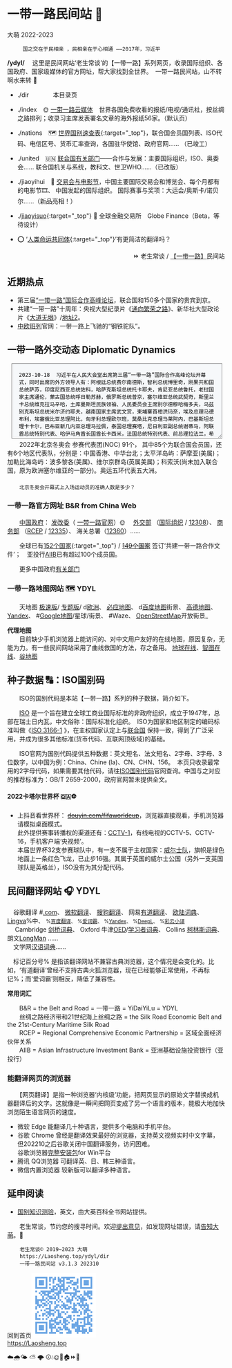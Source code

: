 一带一路民间站 💃
=================
大萌	2022-2023	<base target="_blank">

		 国之交在于民相亲 ，民相亲在于心相通 ——2017年，习近平

**/ydyl/**	　这里是民间网站‘老生常谈’的【一带一路】系列网页，收录国际组织、各国政府、国家级媒体的官方网址，帮大家找到全世界。　一带一路民间站，山不转啊水来转 🎵

+	./dir　　　　本目录页
+	./index　🌞 [一带一路云媒体](index)　世界各国免费收看的报纸/电视/通讯社，按丝绸之路排列；收录习主席发表署名文章的海外报纸56家。（默认页）

+	./nations　🗺 [世界国别速查表](nations){:target="_top"}，联合国会员国列表、ISO代码、电信区号、货币汇率查询，各国驻华使馆、政府官网…… （已竣工）

+	./united　🇺🇳 [联合国有关部门](united)——合作与发展：主要国际组织，ISO、奥委会…… 联合国机关与系统，教科文、世卫WHO……（已改版）

+	./jiaoyihui　💫 [交易会与电影节](jiaoyihui)，中国主要国际交易会和博览会、每个月都有的电影节🎞️、 中国发起的国际组织。 国际赛事与奖项：大运会/奥斯卡/诺贝尔……（新品亮相！）

+	./[jiaoyisuo](jiaoyisuo){:target="_top"} 💱 全球金融交易所　Globe Finance（Beta，等待设计）

+	⭕ ‘[人类命运共同体](union_of_human_fate){:target="_top"}’有更简洁的翻译吗？

<div align="right">
	⏩ 老生常谈
/	<a href="https://Laosheng.top/ydyl/dir" target="_top">【一带一路】</a>民间站
</div>


近期热点
-------

*	第三届[“一带一路”国际合作高峰论坛](http://www.beltandroadforum.org)，联合国和150多个国家的贵宾到京。
*	共建“一带一路”十周年：央视大型纪录片《[通向繁荣之路](https://tv.cctv.com/2023/10/11/VIDABA90n4Thf3toZtgIdOEX231011.shtml)》、新华社大型政论片《[大道无垠](http://www.news.cn/world/2023-10/17/c_1129920043.htm)》/[地址2](https://www.yidaiyilu.gov.cn/p/0PP33VVV.html)。
*	[中欧班列](https://www.crexpress.cn)官网：一带一路上飞驰的“钢铁驼队”。


一带一路外交动态 Diplomatic Dynamics
-----------------------------------
<!-- word-break:keep-all; overflow:scroll; -->
<textarea rows=10 cols=81 readonly="readonly" style="background-color:#F6F8FA;
margin-left:2%;  width:90%; overflow:auto; font-size: 85%; padding: 16px;">
2023-10-18	习近平在人民大会堂出席第三届“一带一路”国际合作高峰论坛开幕式，同时出席的外方领导人有：阿根廷总统费尔南德斯，智利总统博里奇，刚果共和国总统萨苏，印度尼西亚总统佐科，哈萨克斯坦总统托卡耶夫，肯尼亚总统鲁托，老挝国家主席通伦，蒙古国总统呼日勒苏赫，俄罗斯总统普京，塞尔维亚总统武契奇，斯里兰卡总统维克拉马辛哈，土库曼斯坦民族领袖、人民委员会主席别尔德穆哈梅多夫，乌兹别克斯坦总统米尔济约耶夫，越南国家主席武文赏，柬埔寨首相洪玛奈，埃及总理马德布利，埃塞俄比亚总理阿比，匈牙利总理欧尔班，莫桑比克总理马莱阿内，巴基斯坦总理卡卡尔，巴布亚新几内亚总理马拉佩，泰国总理赛塔，尼日利亚副总统谢蒂马，阿联酋总统特别代表、哈伊马角酋长国酋长卡西米，法国总统特别代表、前总理拉法兰，希腊总理高级代表、发展部部长斯克雷卡斯；联合国秘书长古特雷斯、新开发银行行长罗塞夫等。
2023-09-	
2023-08-	
2023-07-	
2023-06-	
2023-06-16	习近平在京会见比尔·盖茨(美国比尔及梅琳达·盖茨基金会)。
2023-06-14	(中东)巴勒斯坦总统阿巴斯来华进行国事访问，与习近平会谈，双方宣布建立战略伙伴关系。
2023-06-12	(中美洲)洪都拉斯总统卡斯特罗(女)来华进行国事访问，与习近平会谈，双方发表联合声明。
2023-05-26	刚果(金)总统齐塞克迪来华进行国事访问，双方提升为全面战略合作伙伴关系。
2023-05-24	俄罗斯总理米舒斯京来京与李强会谈。
2023-05-　	18日晚，习近平和夫人在西安大唐芙蓉园欢迎出席中国-中亚峰会的元首夫妇：哈萨克斯坦总统托卡耶夫、吉尔吉斯斯坦总统扎帕罗夫和夫人、塔吉克斯坦总统拉赫蒙、土库曼斯坦总统别尔德穆哈梅多夫、乌兹别克斯坦总统米尔济约耶夫和夫人；19日，中国-中亚峰会发表西安宣言。
2023-04-26	习近平同乌克兰总统泽连斯基通电话。
2023-04-19	(非洲)加蓬总统邦戈应邀来华访问，中加发表关于建立全面战略合作伙伴关系的联合声明。
2023-04-14	巴西总统卢拉应邀来华访问，中巴发表关于深化全面战略伙伴关系的联合声明。
2023-04-06	法国总统马克龙应邀来华访问，中法发表联合声明。
2023-04-01	中方与新加坡发表联合声明，建立全方位高质量的前瞻性伙伴关系。
2023-03-　	30日，李强出席(海南)博鳌亚洲论坛；会见来华的：科特迪瓦总理阿希、西班牙首相桑切斯、新加坡总理李显龙、马来西亚总理安瓦尔、国际货币基金组织总裁格奥尔基耶娃等首脑。
2023-03-26	中美洲国家洪都拉斯与我国建立外交关系，断绝同台湾的所谓“外交关系”。
2023-03-20	习近平抵达莫斯科开始对俄罗斯进行国事访问。
2023-03-10	在中方支持下，沙特和伊朗在北京举行对话，同意恢复双方外交关系。
2023-03-01	白俄罗斯总统卢卡申科来华进行国事访问，与习近平举行会谈。
2023-02-24	中国发表《关于政治解决乌克兰危机的中国立场》。
2023-02-14	伊朗总统莱希访问中国，双方发表联合声明。
2023-02-10	柬埔寨首相洪森来华访问，双方发表关于构建新时代中柬命运共同体的联合声明。
2023-01-06	土库曼斯坦总统谢尔达尔·别尔德穆哈梅多夫来华访问，提升为全面战略伙伴关系。

2022-12-07	习近平抵达沙特利雅得进行国事访问，并出席首届中国—阿拉伯国家峰会。
2022-11-17	习近平抵达泰国曼谷出席 APEC（亚太经合组织）会议。
2022-11-14	习近平抵达印度尼西亚巴厘岛出席G20峰会。
2022-11-0	(上海)中国进口博览会开幕。
2022-10/11	越共书记阮富仲、巴基斯坦总理夏巴兹、德国总理朔尔茨先后率团来华访问。
2022-09-　	习近平主席出访哈萨克斯坦、乌兹别克斯坦，出席上合组织元首理事会。
2022-03-23	中国同马拉维(非洲东南部，ISO代码MW)签订一带一路谅解备忘录，签约国增至149。
2022-02-14	中国同墨西哥建交50周年，互致贺电。
2022-02-07	中国同阿根廷深化全面战略合作伙伴关系，发表联合声明，签约国增至148。
2022-02-05	晚八点在北京鸟巢举行冬奥会开幕式，85个国家和6个地区(合91个)的参赛代表团入场。
2022-01-25	中国同中亚五国（五个斯坦）建交30周年，视频峰会。
2022-01-　	中国同乌克兰、白俄罗斯、以色列建交30周年，互致贺电。
2022-01-01	RCEP 生效！</textarea>
<br>
　　2022年北京冬奥会 参赛代表团(NOC) 91个， 其中85个为联合国会员国，还有6个地区代表队，分别是：中国香港、中华台北；太平洋岛屿：萨摩亚(美属)；加勒比海岛屿：波多黎各(美属)、维尔京群岛(英属美属)；科索沃(尚未加入联合国，原为欧洲塞尔维亚的一部分)。奥运五环代表五大洲。

　　<sub>北京冬奥会开幕式上入场运动员的准确人数是多少？</sub>

<h3>一带一路官方网址 B&R from China Web</h3>

　　<a title="中华人民共和国中央人民政府" href="http://www.gov.cn">中国政府</a>：
<a title="国务院发展和改革委员会" href="https://www.ndrc.gov.cn">发改委</a>（
<a href="https://www.yidaiyilu.gov.cn/yw.htm" title="一带一路 > 要闻">一带一路官网</a>）🌞　
<a title="首页>外交动态>重要新闻 " href="https://www.mfa.gov.cn/zyxw/">外交部</a>
（<a title="首页>国家和组织>国际和地区组织" href="https://www.mfa.gov.cn/web/gjhdq_676201/gjhdqzz_681964/">国际组织</a> /
<a title="+86-10-12308 全球领事保护与服务应急热线" href="http://cs.mfa.gov.cn">12308</a>）、
<a title="商务部>公共服务资源平台，进出口统计数据" href="http://opendata.mofcom.gov.cn/front/data/?t=1">商务部</a>
（<a title="中国自由贸易区服务网" href="http://fta.mofcom.gov.cn/">RCEP</a> /
<a title="+86-10-12335 中国外经贸企业服务网" href="http://12335.mofcom.gov.cn">12335</a>）、
海关总署（<a title="互联网+海关，海关服务热线" href="http://online.customs.gov.cn/">12360</a>）……
<!-- <a target="_blank" title="出入境与签证咨询" href="https://www.nia.gov.cn/Enquiry">国家移民管理局</a>（12367 ）-->

　　全球已有[152个国家](https://www.yidaiyilu.gov.cn/p/0AQNA5KS.html "截至2023年8月"){:target="_top"} / <del>[149个国家](https://www.yidaiyilu.gov.cn/xwzx/roll/77298.htm "截至2022年8月")</del> 签订‘共建一带一路合作文件’；　亚投行<a title="亚洲基础设施投资银行" href="https://www.aiib.org/">AIIB</a>已有超过100个成员国。

　　更多中国政府<a title="有关部门服务大全" href="../fuwu">有关部门</a>

<h3 id=ditu>一带一路地图网站 🗺 YDYL</h3>
　　天地图
<a title="国家地理信息公共服务平台 传统版" href="https://map.tianditu.gov.cn/2020/">极速版</a>/
<a title="在菜单中选择 丝绸之路" href="https://zhfw.tianditu.gov.cn/">专题版</a>/
d<a title="天地图欧洲区域，限桌面访问" href="https://map.tianditu.gov.cn/share/3ab5d295b5d04152b51e6c54d4e358c5/">欧洲</a>、
<a title="微软必应的地图网站，全球中文地图" href="https://cn.bing.com/maps">必应地图</a>、
d<a title="%排斥手机，请用桌面模式浏览" href="https://map.baidu.com/@12340000,4001000,6z">百度地图</a>街景、
<a href="https://amap.com/place/B01370T819" title="阿里巴巴旗下">高德地图</a>、
<a title="俄罗斯地图，en" href="https://yandex.com/maps/?ll=90.000000%2C25.000000&amp;z=3">Yandex</a>、
#<a title="最牛地图！网址定位经纬度" href="https://www.google.com/maps/@27,100,3z">Google地图</a>/星球/街景、
#Waze、
<a title="用户上传的街景照片" href="https://www.openstreetmap.org/">OpenStreetMap</a>开放街景_  

**代理地图**  
　　目前缺少手机浏览器上能访问的、对中文用户友好的在线地图，原因复杂，无能为力。有一些民间网站采用了曲线救国的方法，存之备用。
 	[地球在线](https://www.earthol.com)、[智图在线](http://maps.bimw.cn/geoq/)、[谷地图](http://www.gditu.net/)  


种子数据 🔠：ISO国别码
-----------

　　ISO的国别代码是本站【一带一路】系列的种子数据，简介如下。

　　[ISO](https://www.iso.org/popular-standards.html) 是一个旨在建立全球工商业国际标准的非政府组织，成立于1947年，总部在瑞士日内瓦，中文俗称：国际标准化组织。　ISO为国家和地区制定的编码标准叫做《[ISO 3166-1](https://www.iso.org/iso-3166-country-codes.html) 》，在主权国家认定上与[联合国](https://www.un.org/zh/about-us/member-states) 保持一致，得到了广泛采用，并成为很多其他标准(货币代码、互联网顶级域)的基础。

　　ISO官网为国别代码提供五种数据：英文短名、法文短名、2字母、3字母、3位数字，以中国为例：China、Chine (la)、CN、CHN、156。　本页只收录最常用的2字母代码，如果需要其他代码，请往[ISO国别代码](https://www.iso.org/obp/ui/#search/code/)官网查询。中国与之对应的推荐标准为：GB/T 2659-2000，政府官网暂未提供全文。

<h4>2022卡塔尔世界杯 🇶🇦⚽</h4>

*	上抖音看世界杯： ~~[douyin.com/fifaworldcup](https://www.douyin.com/fifaworldcup "已结束")~~，浏览器直接观看，手机浏览器请模拟桌面模式。  
	此外提供赛事转播权的渠道还有：[CCTV-1](https://worldcup.cctv.com/2022/schedule/)，有线电视的CCTV-5、CCTV-16，手机客户端‘央视频’。  
	本届世界杯32支参赛球队中，有一支不属于主权国家：[威尔士队](https://worldcup.cctv.com/2022/team/44907/)，旗帜是绿色地面上一条红色飞龙，已止步16强。其属于英国的威尔士公国（另外一支英国球队是英格兰），ISO没有为其分配代码。


<h2 id=fanyi>民间翻译网站 🎧 YDYL</h2>
　谷歌翻译
#<a title="Google翻译全球站，202208关闭中国站" href="https://translate.google.com">.com</a>、
<a title="微软不舍得轻易拿出来的翻译入口" href="https://cn.bing.com/translator">微软翻译</a>、
<a title="API开放" href="https://fanyi.sogou.com">搜狗翻译</a>、
网易<a title="网易出品，必属佳品" href="http://fanyi.youdao.com">有道翻译</a>、
<a title="提供本地软件 %Fx" href="https://dict.eudic.net">欧陆词典</a>、
<a title="欧洲Lingva翻译，%中文词典考验网络" href="https://lingvaNex.com/demo/">Lingva</a>%中、
<!-- Vivaldi浏览器合作伙伴 -->
<small>
%<a title="网址可确定语言种类 %Fx" href="https://fanyi.baidu.com">百度翻译</a>、
%<a title="曾经和谷歌联手的金山词霸 %Fx" href="https://www.iciba.com/fy">爱词霸</a>、
%<a title="俄罗斯网站，英文界面 %Fx" href="https://translate.yandex.com">Yandex</a>、
%<a title="深度翻译，来自德国科隆 %Fx" href="https://www.deepl.com/translator">DeepL</a>、
%<a title="不兼容Fx古典浏览器，提供浏览器插件" href="https://fanyi.caiyunapp.com/">彩云小译</a>
</small>
<br>　
Cambridge <a href="https://dictionary.cambridge.org/zhs/" title="中文界面">剑桥词典</a>、
Oxford 牛津<a href="https://www.oed.com" title="%需注册">OED</a>/<a href="https://www.OxfordLearnersDictionaries.com/" title="">学习者词典</a>、
Collins <a href="https://www.collinsdictionary.com/zh/" title="中文界面">柯林斯词典</a>、
朗文<a href="https://www.LDoceonline.com" title="没有中文词典">LongMan</a>
……<a href="" title=""></a>
<br>
　文学网<a href="https://cd.hwxnet.com" title="">汉语词典</a>……

　标记百分号% 是指该翻译网站不兼容古典浏览器，这个情况是会变化的。比如，‘有道翻译’曾经不支持古典火狐浏览器，现在已经能够正常使用，不再标记%；而‘爱词霸’则相反，降低了兼容性。

**常用词汇**

　　B&R  = the Belt and Road = 一带一路 = YiDaiYiLu = YDYL  
　　丝绸之路经济带和21世纪海上丝绸之路 = the Silk Road Economic Belt and the 21st-Century Maritime Silk Road  
　　RCEP = Regional Comprehensive Economic Partnership = 区域全面经济伙伴关系  
　　AIIB = Asian Infrastructure Investment Bank = 亚洲基础设施投资银行（亚投行）  

<!-- *云媒体常用外语词汇*  
　　电视直播：  
　　数字报：…… -->

<h3>能翻译网页的浏览器</h3>

　　【网页翻译】是指一种浏览器‘内核级’功能，把网页显示的原始文字替换成机器翻译后的文字。这就像是一瞬间把网页变成了另一个语言的版本，能极大地加快浏览陌生语言网页的速度。

* 微软 Edge	能翻译几十种语言，提供多个电脑和手机平台。
* 谷歌 Chrome	曾经是翻译效果最好的浏览器，支持英文视频实时中文字幕，但202210之后谷歌关闭中国翻译服务，访问困难。  
	谷歌浏览器<a title="v97 约97MB.exe" href="https://google.cn/chrome/?standalone=1">完整安装包</a>for Win平台
* 腾讯 QQ浏览器	可翻译英、日、韩三种语言。
* 微信内置浏览器 较新版可以翻译多种语言。


延申阅读
--------

*	[国别知识测验](https://www.britannica.com/quiz/the-country-quiz)，英文，由大英百科全书网站提供。


　　老生常谈，节约您的搜寻时间。欢迎<a title="Contact me" href="https://laosheng.top/c/author">提出意见</a>，如发现网址错误，请<a title="无需注册，直接留言" href="https://xoyondo.com/ap/HPr7pBG7mOPIUGZ">告知大萌</a>。🙇

```
	老生常谈© 2019~2023 大萌
	https://Laosheng.top/ydyl/dir
	一带一路民间站	v3.1.3 202310
```

回到首页<a href=".." title="返回老生常谈首页"><img src="../indexQR-Blue.png" /></a>  
https://Laosheng.top  
<!-- Global site tag (gtag.js) - Google Analytics -->
<script async src="https://www.googletagmanager.com/gtag/js?id=UA-179794713-1"></script>
<script>  window.dataLayer = window.dataLayer || [];
  function gtag(){dataLayer.push(arguments);}
  gtag('js', new Date());  gtag('config', 'UA-179794713-1');
</script>
☁️🌧️🌤 ⛅ 🌩 ⊙💧🌞💃🏠⏩🎦

